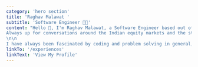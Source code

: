 ```yaml
---
category: 'hero section'
title: 'Raghav Malawat '
subtitle: 'Software Engineer 🧑‍💻'
content: "Hello 👋, I'm Raghav Malawat, a Software Engineer based out of Bengaluru, India. Taking a first principle approach to building products interests me, and metrics is something I really like moving.\n \n
Always up for conversations around the Indian equity markets and the startup ecosystem in general 🚀. Currently working as a Product engineer alongside amazing folks at CoLearn.
\n\n
I have always been fascinated by coding and problem solving in general, started my journey with a QBasic terminal pretty early. I've crossed paths with a lot of smart, hard working folks till now in the industry and hope to meet more similar folks who are as equally passionate about their craft as I am. Cheers 🍻!"
linkTo: '/experiences'
linkText: 'View My Profile'
---
```

